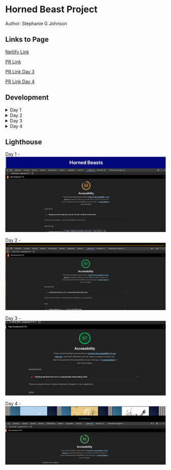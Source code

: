 # Horned Beast Project

Author: Stephanie G Johnson

## Links to Page

[Netlify Link](https://luxury-marzipan-b33aff.netlify.app/)

[PR Link](https://github.com/StepheeGee/Gallery-of-Horns/pull/1)

[PR Link Day 3](https://github.com/StepheeGee/Gallery-of-Horns/pull/3)

[PR Link Day 4](https://github.com/StepheeGee/Gallery-of-Horns/pull/5/)

## Development
<details>
<summary>Day 1</summary>

### Component Structure

11.27.23
</details>


<details>
<summary>Day 2</summary>

### React State and Props

11.28.23


#### Number and Name of feature:

* Feature #1: Display Images
* Feature #2: Allow Users to Favorite Individual Beasts
* Feature #3: Bootstrap

#### Estimate of time needed to complete: 

* Feature #1: 90 min
* Feature #2: 90 min
* Feature #3: 120 min

#### Start time:

* Feature #1: 6:30pm 
* Feature #2: 7:15pm
* Feature #3: 9:30pm

#### Finish time:

* Feature #1: 7:15pm
* Feature #2: 9:30pm
* Feature #3: 11:40pm

#### Actual time needed to complete:

* Feature #1: 45 min
* Feature #2: 2hrs 15min
* Feature #3: 2hrs 10min

#### Comments:
If we can't change the html file, then how do we change the main part of our page. I want to increase the margin (left and right) on the main section but not on the body - which includes the header and footer. But there isn't a main element in the index.html file.

I finally got my relative file paths correct. So my files are importing correctly. I was too afraid to try modules.css, because I didn't want to completely break my app again. So I updated the css in index which is global. I would've preferred to add css to the components. For instance, since all my cards are styled the same, that could've been a hornedbeast module.css. 

I also have an error in one of my functions that I can't figure out. In my hornedbeast.jsx file, I have a hornedbeast function. The parameters of the function have squiggly lines and the error states that those parameters are missing in prop validation. But I don't know how to do that. I know that I need those parameters in that function, but I don't know how to make the error message go away. 


How long you spent working on this assignment? 5 hrs


</details>

<details>
<summary>Day 3</summary>

### Passing Functions in Props

11.29.23

#### Number and Name of feature: 

Feature #1: Display a Modal


#### Estimate of time needed to complete: 
2 hours

#### Start time:
 7:00pm

#### Finish time:
11:56pm

#### Actual time needed to complete:
A lot

#### Comments:

A question within the context of this lab assignment.

This is not coming together for me for some reason. I'm struggling to understand the difference between useState and this.State. I get that modal is a functional component, so does that mean it gets an exception and is allowed to control state? Because I didn't borrow state from somewhere else for the selected beast file. I used use state and let it manage the functionality for the modal. 

An observation about the lab assignment, or related ‘Ah-hah!’ moment. 

Didn't happen tonight. I couldn't even change the background on my modal. 

How long you spent working on this assignment.

5 hours.

</details>

<details>
<summary>Day 4</summary>
### Forms and Filter

11.30.23

#### Number and Name of feature: 

Feature #1: Filter by Number of Horns


#### Estimate of time needed to complete: 
2 hours

#### Start time:
3:00pm

#### Finish time:
10:03pm

#### Actual time needed to complete:
5 hours because I took a two hour break to tackle a diff assignment

#### Comments:

A question within the context of this lab assignment

I'm just really confused. I really need a better way to organize the components and have an idea of how I will pass props before I need to do it. I should've grouped more state variables together for one useState, but I didn't even realize that was possible until my code broke and I had to troubleshoot. 

An observation about the lab assignment, or related ‘Ah-hah!’ moment

I thought I was making great strides in progress once I got my filter working, but then my modal functionality broke. And according to the console, the modal would open but would not close because setSelectBeast was not a function. And that was because I was not passing the prop correctly in the Gallery component. I was also using the hook useState improperly. I got overwhelmed pretty fast, and then I went to chatgpt and asked it to make me a diagram of my files so I could better organize state and see how I was passing down my props. It was a mess but I figured it out.

Here's the diagram:
![Diagram](diagram.lua)


How long you spent working on this assignment. 5 hours


</details>

## Lighthouse
Day 1 -
![Lighthouse](Lighthouse.png)

Day 2 -
![Lighthouse](Lighthouse2.png)

Day 3 -
![Lighthouse](Lighthouse3.png)

Day 4 -
![Lighthouse](Lighthouse4.png)